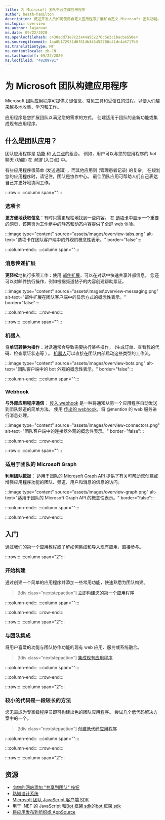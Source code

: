 ```yaml
---
title: 为 Microsoft 团队平台生成应用程序
author: heath-hamilton
description: 概述开发人员如何使用自定义应用程序扩展和自定义 Microsoft 团队功能。
ms.topic: overview
ms.author: lajanuar
ms.date: 09/22/2020
ms.openlocfilehash: c430add71e7c23a44a552270c5e3c1bacbe650e4
ms.sourcegitcommit: 1aa0b172931d0f81db346452788c41dc4a6717b9
ms.translationtype: MT
ms.contentlocale: zh-CN
ms.lasthandoff: 09/22/2020
ms.locfileid: "48209791"
---
```

# <a name="build-apps-for-microsoft-teams"></a>为 Microsoft 团队构建应用程序

Microsoft 团队应用程序可提供关键信息、常见工具和受信任的过程，以便人们越来越多地收集、学习和工作。

应用程序是您扩展团队以满足您的需求的方式。 创建适用于团队的全新功能或集成现有应用程序。

## <a name="what-are-teams-apps"></a>什么是团队应用？

团队应用程序是 [功能](concepts/capabilities-overview.md) 和 [入口点](concepts/extensibility-points.md)的组合。 例如，用户可以与您的应用程序的 *bot* 聊天 (功能) 在 *频道* (入口点) 中。

有些应用程序很简单 (发送通知) ，而其他应用则 (管理患者记录) 的复杂。 在规划您的应用程序时，请记住，团队是协作中心。 最佳团队应用可帮助人们自己表达自己并更好地协同工作。

:::row:::
   :::column span="":::

### <a name="tabs"></a>选项卡

**更方便地获取信息**：有时只需更轻松地找到一些内容。 在 [选项卡](tabs/what-are-tabs.md)中显示一个重要的网页，该网页为工作组中的静态和动态内容提供了全屏 web 体验。

:::image type="content" source="assets/images/overview-tabs.png" alt-text="选项卡在团队客户端中的外观的概念性表示。" border="false":::

   :::column-end:::
   :::column span="":::

### <a name="messaging-extensions"></a>消息传递扩展

**更轻松**地执行多项工作：使用 [邮件扩展](messaging-extensions/what-are-messaging-extensions.md)，可以在对话中快速共享外部信息。 您还可以对邮件执行操作，例如根据频道帖子的内容创建帮助票证。

:::image type="content" source="assets\images\overview-messaging.png" alt-text="邮件扩展在团队客户端中的显示方式的概念性表示。" border="false":::

   :::column-end:::
:::row-end:::

:::row:::
   :::column span="":::

### <a name="bots"></a>机器人

将**单词转换为操作**：对话通常会导致需要执行某些操作， (生成订单、查看我的代码、检查票证状态等 ) 。 [机器人](bots/what-are-bots.md)可以直接在团队内部启动这些类型的工作流。

:::image type="content" source="assets/images/overview-bots.png" alt-text="团队客户端中的 bot 外观的概念性表示。" border="false":::

   :::column-end:::
   :::column span="":::

### <a name="webhooks"></a>Webhook

**与外部应用程序通信**： [传入 webhook](webhooks-and-connectors/what-are-webhooks-and-connectors.md#incoming-webhooks) 是一种将通知从另一个应用程序自动发送到团队频道的简单方法。 使用 [传出的 webhook](webhooks-and-connectors/what-are-webhooks-and-connectors.md#outgoing-webhooks)，将 @mention 的 web 服务进行消息处理。

:::image type="content" source="assets/images/overview-connectors.png" alt-text="团队客户端中的连接器外观的概念性表示。" border="false":::

   :::column-end:::
:::row-end:::

:::row:::
   :::column span="":::

### <a name="microsoft-graph-for-teams"></a>适用于团队的 Microsoft Graph

**利用团队数据**： [适用于团队的 Microsoft Graph API](https://docs.microsoft.com/graph/teams-concept-overview) 提供了有关可帮助您创建或增强应用程序功能的团队、频道、用户和消息的信息的访问。

:::image type="content" source="assets/images/overview-graph.png" alt-text="适用于团队的 Microsoft Graph API 的概念性表示。" border="false":::

   :::column-end:::
   :::column span="":::

   :::column-end:::
:::row-end:::

## <a name="get-started"></a>入门

通过我们的第一个应用教程或了解如何集成和导入现有应用，直接参与。

:::row:::
   :::column span="2":::

### <a name="start-building"></a>开始构建

   通过创建一个简单的应用程序并添加一些常用功能，快速熟悉为团队构建。

   > [!div class="nextstepaction"]
   > [立即构建您的第一个应用程序](build-your-first-app/build-first-app-overview.md)

   :::column-end:::
   :::column span="":::

   :::column-end:::
:::row-end:::

:::row:::
   :::column span="2":::

### <a name="integrate-with-teams"></a>与团队集成

   将用户喜爱的功能与团队协作功能的现有 web 应用、服务或系统融合。

   > [!div class="nextstepaction"]
   > [集成现有应用程序](samples/integrating-web-apps.md)

   :::column-end:::
   :::column span="":::

   :::column-end:::
:::row-end:::

:::row:::
   :::column span="2":::

### <a name="a-little-code-goes-a-long-way"></a>较小的代码是一段较长的方法

   您无需成为专家级程序员即可构建出色的团队应用程序。 尝试几个低代码解决方案中的一个。

   > [!div class="nextstepaction"]
   > [创建低代码应用程序](samples/teams-low-code-solutions.md)

   :::column-end:::
   :::column span="":::

   :::column-end:::
:::row-end:::

:::row:::
   :::column span="2":::

## <a name="resources"></a>资源

* [向您的网站添加 "共享到团队" 按钮](concepts/build-and-test/share-to-teams.md)
* [熟知设计系统](https://fluentsite.z22.web.core.windows.net/)
* [Microsoft 团队 JavaScript 客户端 SDK](https://docs.microsoft.com/javascript/api/@microsoft/teams-js/?view=msteams-client-js-latest&preserve-view=true)
* 用于 .NET 的 JavaScript 和[Bot 框架 sdk](https://github.com/Microsoft/botbuilder-dotnet/)的[bot 框架 sdk](https://github.com/Microsoft/botbuilder-js)
* [将应用发布到组织或 AppSource](concepts/deploy-and-publish/overview.md)
